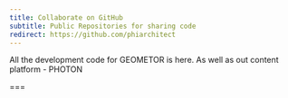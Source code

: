 ```yaml
---
title: Collaborate on GitHub
subtitle: Public Repositories for sharing code
redirect: https://github.com/phiarchitect
---
```


All the development code for GEOMETOR is here. As well as out content platform - PHOTON

===
